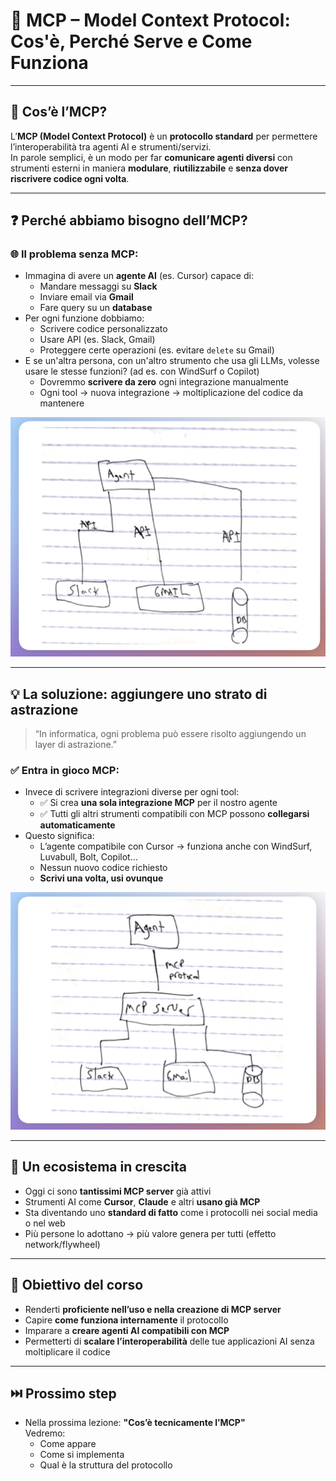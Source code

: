 # 🧩 MCP – Model Context Protocol: Cos'è, Perché Serve e Come Funziona

---

## 🚀 Cos’è l’MCP?

L’**MCP (Model Context Protocol)** è un **protocollo standard** per permettere l’interoperabilità tra agenti AI e strumenti/servizi.  
In parole semplici, è un modo per far **comunicare agenti diversi** con strumenti esterni in maniera **modulare**, **riutilizzabile** e **senza dover riscrivere codice ogni volta**.

---

## ❓ Perché abbiamo bisogno dell’MCP?

### 🌐 Il problema senza MCP:
- Immagina di avere un **agente AI** (es. Cursor) capace di:
  - Mandare messaggi su **Slack**
  - Inviare email via **Gmail**
  - Fare query su un **database**
- Per ogni funzione dobbiamo:
  - Scrivere codice personalizzato
  - Usare API (es. Slack, Gmail)
  - Proteggere certe operazioni (es. evitare `delete` su Gmail)
- E se un'altra persona, con un'altro strumento che usa gli LLMs, volesse usare le stesse funzioni? (ad es. con WindSurf o Copilot)
  - Dovremmo **scrivere da zero** ogni integrazione manualmente
  - Ogni tool → nuova integrazione → moltiplicazione del codice da mantenere


![alt text](images/senza_mcp.png)

---

## 💡 La soluzione: aggiungere uno strato di astrazione

> “In informatica, ogni problema può essere risolto aggiungendo un layer di astrazione.”

### ✅ Entra in gioco MCP:
- Invece di scrivere integrazioni diverse per ogni tool:
  - ✅ Si crea **una sola integrazione MCP** per il nostro agente
  - ✅ Tutti gli altri strumenti compatibili con MCP possono **collegarsi automaticamente**
- Questo significa:
  - L’agente compatibile con Cursor → funziona anche con WindSurf, Luvabull, Bolt, Copilot…
  - Nessun nuovo codice richiesto
  - **Scrivi una volta, usi ovunque**

![alt text](images/con_mcp.png)

---

## 🔁 Un ecosistema in crescita

- Oggi ci sono **tantissimi MCP server** già attivi
- Strumenti AI come **Cursor**, **Claude** e altri **usano già MCP**
- Sta diventando uno **standard di fatto** come i protocolli nei social media o nel web
- Più persone lo adottano → più valore genera per tutti (effetto network/flywheel)

---

## 🎯 Obiettivo del corso

- Renderti **proficiente nell’uso e nella creazione di MCP server**
- Capire **come funziona internamente** il protocollo
- Imparare a **creare agenti AI compatibili con MCP**
- Permetterti di **scalare l’interoperabilità** delle tue applicazioni AI senza moltiplicare il codice

---

## ⏭️ Prossimo step

- Nella prossima lezione: **"Cos’è tecnicamente l’MCP"**  
  Vedremo:
  - Come appare
  - Come si implementa
  - Qual è la struttura del protocollo
